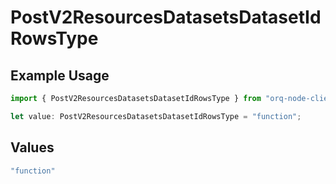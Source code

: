 # PostV2ResourcesDatasetsDatasetIdRowsType

## Example Usage

```typescript
import { PostV2ResourcesDatasetsDatasetIdRowsType } from "orq-node-client/models/operations";

let value: PostV2ResourcesDatasetsDatasetIdRowsType = "function";
```

## Values

```typescript
"function"
```
